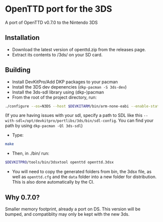 # OpenTTD port for the 3DS
A port of OpenTTD v0.7.0 to the Nintendo 3DS
## Installation
* Download the latest version of openttd.zip from the releases page.
* Extract its contents to /3ds/ on your SD card.
## Building
* Install DevKitPro/Add DKP packages to your pacman
* Install the 3DS dev depenencies (`dkp-pacman -S 3ds-dev`)
* Install the 3ds-sdl library using (dkp-)pacman
* From the root of the project directory, run:
```bash
./configure --os=N3DS --host $DEVKITARM/bin/arm-none-eabi --enable-static --prefix-dir=$DEVKITPRO --with-sdl --without-png --without-threads --disable-network --disable-unicode --without-libfontconfig --without-zlib --without-libfreetype --without-icu --enable-debug=2
```
(If you are having issues with your sdl, 
specify a path to SDL like this `--with-sdl=/opt/devkitpro/portlibs/3ds/bin/sdl-config`. 
You can find your path by using `dkp-pacman -Ql 3ds-sdl`)

* Type:
```bash
make
```
* Then, in ./bin/ run:
```bash
$DEVKITPRO/tools/bin/3dsxtool openttd openttd.3dsx
```
* You will need to copy the generated folders from bin, the 3dsx file, as well as `openttd.cfg` and the `data` folder into a new folder for distribution. This is also done automatically by the CI.

## Why 0.7.0?
Smaller memory footprint, already a port on DS. This version will be bumped, and compatiblity may only be kept with the new 3ds.
